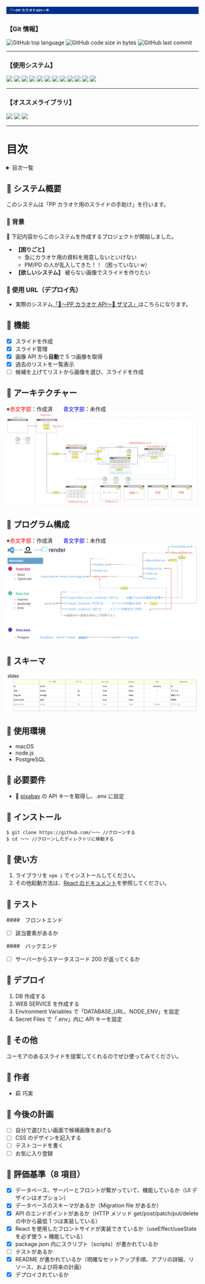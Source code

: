 ![](img/2023-06-08-23-27-14.png)

### 【Git 情報】

![GitHub top language](https://img.shields.io/github/languages/top/hagi-takumi/-solo_project)
![GitHub code size in bytes](https://img.shields.io/github/languages/code-size/hagi-takumi/-solo_project)
![GitHub last commit](https://img.shields.io/github/last-commit/hagi-takumi/-solo_project)

---

### 【使用システム】

<div>
<img src="https://img.shields.io/badge/-Git-F05032.svg?logo=git&style=plastic">
<img src="https://img.shields.io/badge/-Javascript-F7DF1E.svg?logo=javascript&style=plastic">
<img src="https://img.shields.io/badge/-Typescript-007ACC.svg?logo=typescript&style=plastic">
<img src="https://img.shields.io/badge/-Css3-1572B6.svg?logo=css3&style=plastic">
<img src="https://img.shields.io/badge/-Html5-E34F26.svg?logo=html5&style=plastic">
<img src="https://img.shields.io/badge/-Postgresql-336791.svg?logo=postgresql&style=plastic">
<img src="https://img.shields.io/badge/-Postman-FF6C37.svg?logo=postman&style=plastic">
<img src="https://img.shields.io/badge/-React-61DAFB.svg?logo=react&style=plastic">
<img src="https://img.shields.io/badge/-Slack-4A154B.svg?logo=slack&style=plastic">
<img src="https://img.shields.io/badge/-Node.js-339933.svg?logo=node.js&style=plastic">
<img src="https://img.shields.io/badge/-Nodemon-76D04B.svg?logo=nodemon&style=plastic">
<img src="https://img.shields.io/badge/-Npm-CB3837.svg?logo=npm&style=plastic">
</div>

<hr>

### 【オススメライブラリ】

<div>
<img src="https://img.shields.io/badge/swiper-React-61DAFB.svg?logo=react&style=plastic">
<img src="https://img.shields.io/badge/doctoc-Git-F05032.svg?logo=git&style=plastic">
<img src="https://img.shields.io/badge/axios-Node.js-339933.svg?logo=node.js&style=plastic">
</div>

<hr>

# 目次

<details>

<summary>目次一覧</summary>

<!-- START doctoc generated TOC please keep comment here to allow auto update -->
<!-- DON'T EDIT THIS SECTION, INSTEAD RE-RUN doctoc TO UPDATE -->

- [🎤 システム概要](#-%E3%82%B7%E3%82%B9%E3%83%86%E3%83%A0%E6%A6%82%E8%A6%81)
  - [🎤 背景](#-%E8%83%8C%E6%99%AF)
  - [🎤 使用 URL（デプロイ先）](#-%E4%BD%BF%E7%94%A8-url%E3%83%87%E3%83%97%E3%83%AD%E3%82%A4%E5%85%88)
- [🎤 機能](#-%E6%A9%9F%E8%83%BD)
- [🎤 アーキテクチャー](#-%E3%82%A2%E3%83%BC%E3%82%AD%E3%83%86%E3%82%AF%E3%83%81%E3%83%A3%E3%83%BC)
- [🎤 プログラム構成](#-%E3%83%97%E3%83%AD%E3%82%B0%E3%83%A9%E3%83%A0%E6%A7%8B%E6%88%90)
- [🎤 スキーマ](#-%E3%82%B9%E3%82%AD%E3%83%BC%E3%83%9E)
- [🎤 使用環境](#-%E4%BD%BF%E7%94%A8%E7%92%B0%E5%A2%83)
- [🎤 必要要件](#-%E5%BF%85%E8%A6%81%E8%A6%81%E4%BB%B6)
- [🎤 インストール](#-%E3%82%A4%E3%83%B3%E3%82%B9%E3%83%88%E3%83%BC%E3%83%AB)
- [🎤 使い方](#-%E4%BD%BF%E3%81%84%E6%96%B9)
- [🎤 テスト](#-%E3%83%86%E3%82%B9%E3%83%88)
- [🎤 デプロイ](#-%E3%83%87%E3%83%97%E3%83%AD%E3%82%A4)
- [🎤 その他](#-%E3%81%9D%E3%81%AE%E4%BB%96)
- [🎤 作者](#-%E4%BD%9C%E8%80%85)
- [🎤 今後の計画](#-%E4%BB%8A%E5%BE%8C%E3%81%AE%E8%A8%88%E7%94%BB)
- [🎤 評価基準（8 項目）](#-%E8%A9%95%E4%BE%A1%E5%9F%BA%E6%BA%968-%E9%A0%85%E7%9B%AE)

<!-- END doctoc generated TOC please keep comment here to allow auto update -->

</details>

## 🎤 システム概要

このシステムは「PP カラオケ用のスライドの手助け」を行います。

### 🎤 背景

🚩 下記内容からこのシステムを作成するプロジェクトが開始しました。

- **【困りごと】**
  - 急にカラオケ用の資料を用意しないといけない
  - PM/PD の人が乱入してきた！！（困っていない w）
- **【欲しいシステム】** 被らない画像でスライドを作りたい

### 🎤 使用 URL（デプロイ先）

- 実際のシステム[「🎤〜PP カラオケ API〜🤖 ザマス」](https://hagiiiii.onrender.com)はこちらになります。

## 🎤 機能

- [x] スライドを作成
- [x] スライド管理
- [x] 画像 API から**自動**で 5 つ画像を取得
- [x] 過去のリストを一覧表示
- [ ] 候補を上げてリストから画像を選び、スライドを作成

## 🎤 アーキテクチャー

※<font color="Red">赤文字部</font>：作成済　　<font color="blue">青文字部</font>：未作成
![](img/2023-06-09-01-02-03.png)

## 🎤 プログラム構成

※<font color="Red">赤文字部</font>：作成済　　<font color="blue">青文字部</font>：未作成
![](img/2023-06-09-01-04-17.png)

## 🎤 スキーマ

![](img/2023-06-09-01-04-58.png)

## 🎤 使用環境

- macOS
- node.js
- PostgreSQL

## 🎤 必要要件

- 🔑 [pixabay](https://pixabay.com/ja/) の API キーを取得し、.env に設定

## 🎤 インストール

```
$ git clone https://github.com/〜〜 //クローンする
$ cd 〜〜 //クローンしたディレクトリに移動する
```

## 🎤 使い方

1. ライブラリを `npm i` でインストールしてください。
2. その他起動方法は、[React のドキュメント](/README_Install.ja.md)を参照してください。

## 🎤 テスト

####　フロントエンド

- [ ] 該当要素があるか

####　バックエンド

- [ ] サーバーからステータスコード 200 が返ってくるか

## 🎤 デプロイ

1. DB 作成する
2. WEB SERVICE を作成する
3. Environment Variables で「DATABASE_URL、NODE_ENV」を設定
4. Secret Files で「.env」内に API キーを設定

## 🎤 その他

ユーモアのあるスライドを提案してくれるのでぜひ使ってみてください。

## 🎤 作者

- 萩 巧実

## 🎤 今後の計画

- [ ] 自分で選びたい画面で候補画像をあげる
- [ ] CSS のデザインを記入する
- [ ] テストコードを書く
- [ ] お気に入り登録

## 🎤 評価基準（8 項目）

- [x] データベース、サーバーとフロントが繋がっていて、機能しているか（UI デザインはオプション）
- [x] データベースのスキーマがあるか（Migration file があるか）
- [x] API のエンドポイントがあるか（HTTP メソッド get/post/patch/put/delete の中から最低 1 つは実装している）
- [x] React を使用したフロントサイドが実装できているか（useEffect/useState を必ず使う + 機能している）
- [x] package.json 内にスクリプト（scripts）が書かれているか
- [ ] テストがあるか
- [x] README が書かれているか（明確なセットアップ手順、アプリの詳細、リソース、および将来の計画）
- [x] デプロイされているか
